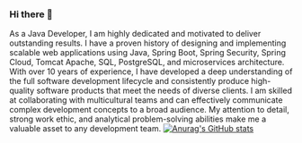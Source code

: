 ### Hi there 👋

<!--
**shahian/shahian** is a ✨ _special_ ✨ repository because its `README.md` (this file) appears on your GitHub profile.

Here are some ideas to get you started:

- 🔭 I’m currently working on ...
- 🌱 I’m currently learning ...
- 👯 I’m looking to collaborate on ...
- 🤔 I’m looking for help with ...
- 💬 Ask me about ...
- 📫 How to reach me: ...
- 😄 Pronouns: ...
- ⚡ Fun fact: ...
-->
As a Java Developer, I am highly dedicated and motivated to deliver outstanding results. I have a proven history of
designing and implementing scalable web applications using Java, Spring Boot, Spring Security, Spring Cloud, Tomcat
Apache, SQL, PostgreSQL, and microservices architecture. With over 10 years of experience, I have developed a deep
understanding of the full software development lifecycle and consistently produce high-quality software products that
meet the needs of diverse clients. I am skilled at collaborating with multicultural teams and can effectively
communicate complex development concepts to a broad audience. My attention to detail, strong work ethic, and
analytical problem-solving abilities make me a valuable asset to any development team.
[![Anurag's GitHub stats](https://github-readme-stats.vercel.app/api?username=anuraghazra)](https://github.com/anuraghazra/github-readme-stats)
